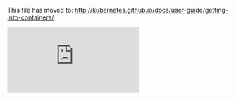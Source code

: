 This file has moved to: http://kubernetes.github.io/docs/user-guide/getting-into-containers/


<!-- BEGIN MUNGE: GENERATED_ANALYTICS -->
[![Analytics](https://kubernetes-site.appspot.com/UA-36037335-10/GitHub/docs/user-guide/getting-into-containers.md?pixel)]()
<!-- END MUNGE: GENERATED_ANALYTICS -->
